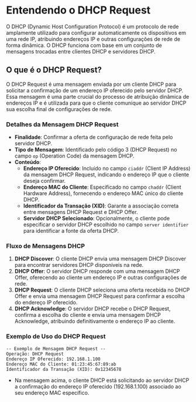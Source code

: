 # Entendendo o DHCP Request

O DHCP (Dynamic Host Configuration Protocol) é um protocolo de rede amplamente utilizado para configurar automaticamente os dispositivos em uma rede IP, atribuindo endereços IP e outras configurações de rede de forma dinâmica. O DHCP funciona com base em um conjunto de mensagens trocadas entre clientes DHCP e servidores DHCP.

## O que é o DHCP Request?

O DHCP Request é uma mensagem enviada por um cliente DHCP para solicitar a confirmação de um endereço IP oferecido pelo servidor DHCP. Essa mensagem é uma parte crucial do processo de atribuição dinâmica de endereços IP e é utilizada para que o cliente comunique ao servidor DHCP sua escolha final de configurações de rede.

### Detalhes da Mensagem DHCP Request

- **Finalidade**: Confirmar a oferta de configuração de rede feita pelo servidor DHCP.
- **Tipo de Mensagem**: Identificado pelo código 3 (DHCP Request) no campo `op` (Operation Code) da mensagem DHCP.
- **Conteúdo**:
    - **Endereço IP Oferecido**: Incluído no campo `ciaddr` (Client IP Address) da mensagem DHCP Request, indicando o endereço IP que o cliente deseja confirmar.
    - **Endereço MAC do Cliente**: Especificado no campo `chaddr` (Client Hardware Address), fornecendo o endereço MAC único do cliente DHCP.
    - **Identificador da Transação (XID)**: Garante a associação correta entre mensagens DHCP Request e DHCP Offer.
    - **Servidor DHCP Selecionado**: Opcionalmente, o cliente pode especificar o servidor DHCP escolhido no campo `server identifier` para identificar a fonte da oferta DHCP.

### Fluxo de Mensagens DHCP

1. **DHCP Discover**: O cliente DHCP envia uma mensagem DHCP Discover para encontrar servidores DHCP disponíveis na rede.
2. **DHCP Offer**: O servidor DHCP responde com uma mensagem DHCP Offer, oferecendo ao cliente um endereço IP e outras configurações de rede.
3. **DHCP Request**: O cliente DHCP seleciona uma oferta recebida no DHCP Offer e envia uma mensagem DHCP Request para confirmar a escolha do endereço IP oferecido.
4. **DHCP Acknowledge**: O servidor DHCP recebe o DHCP Request, confirma a escolha do cliente e envia uma mensagem DHCP Acknowledge, atribuindo definitivamente o endereço IP ao cliente.

### Exemplo de Uso do DHCP Request

```plaintext
-- Exemplo de Mensagem DHCP Request --
Operação: DHCP Request
Endereço IP Oferecido: 192.168.1.100
Endereço MAC do Cliente: 01:23:45:67:89:ab
Identificador da Transação (XID): 0x12345678
```

- Na mensagem acima, o cliente DHCP está solicitando ao servidor DHCP a confirmação do endereço IP oferecido (192.168.1.100) associado ao seu endereço MAC específico.


